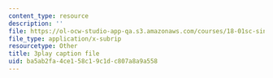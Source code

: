 ```yaml
---
content_type: resource
description: ''
file: https://ol-ocw-studio-app-qa.s3.amazonaws.com/courses/18-01sc-single-variable-calculus-fall-2010/ba5ab2fa4ce158c19c1dc807a8a9a558_PNTnmH6jsRI.vtt
file_type: application/x-subrip
resourcetype: Other
title: 3play caption file
uid: ba5ab2fa-4ce1-58c1-9c1d-c807a8a9a558
---
```

